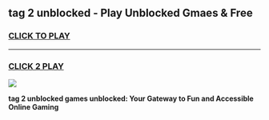 
## tag 2 unblocked - Play Unblocked Gmaes & Free
<h3>
<a href="https://news.freeplayer.one?title=tag_2_unblocked&ref=16F">CLICK TO PLAY</a></h3>
<hr>

<h3>
<a href="https://news.freeplayer.one?title=tag_2_unblocked&ref=16F">CLICK 2 PLAY</a>
  
</h3>

<a href="https://news.freeplayer.one?title=tag_2_unblocked&ref=16F/"><img src="https://clearcache.store/games.png"></a>


**tag 2 unblocked games unblocked: Your Gateway to Fun and Accessible Online Gaming**
